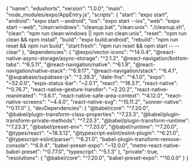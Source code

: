  {
  "name": "edushorts",
  "version": "1.0.0",
  "main": "node_modules/expo/AppEntry.js",
  "scripts": {
    "start": "expo start",
    "android": "expo start --android",
    "ios": "expo start --ios",
    "web": "expo start --web",
    "clean:windows": "cleanup.bat",
    "clean:unix": "./cleanup.sh",
    "clean": "npm run clean:windows || npm run clean:unix",
    "reset": "npm run clean && npm install",
    "build": "expo build:android",
    "rebuild": "npm run reset && npm run build",
    "start:fresh": "npm run reset && npm start -- --clear"
  },
  "dependencies": {
    "@expo/vector-icons": "^14.0.4",
    "@react-native-async-storage/async-storage": "^2.1.2",
    "@react-navigation/bottom-tabs": "^6.5.11",
    "@react-navigation/native": "^6.1.9",
    "@react-navigation/native-stack": "^6.9.17",
    "@react-navigation/stack": "^6.4.1",
    "@supabase/supabase-js": "^2.39.3",
    "date-fns": "^4.1.0",
    "expo": "~52.0.0",
    "expo-status-bar": "~2.0.1",
    "react": "^18.3.1",
    "react-native": "^0.76.7",
    "react-native-gesture-handler": "~2.20.2",
    "react-native-reanimated": "^3.6.1",
    "react-native-safe-area-context": "^4.12.0",
    "react-native-screens": "~4.4.0",
    "react-native-svg": "^15.11.2",
    "sonner-native": "^0.17.0"
  },
  "devDependencies": {
    "@babel/core": "^7.20.0",
    "@babel/plugin-transform-class-properties": "^7.23.3",
    "@babel/plugin-transform-private-methods": "^7.23.3",
    "@babel/plugin-transform-runtime": "^7.23.3",
    "@babel/preset-env": "^7.20.0",
    "@babel/runtime": "^7.20.0",
    "@types/react": "~18.3.12",
    "@typescript-eslint/eslint-plugin": "^6.21.0",
    "@typescript-eslint/parser": "^6.21.0",
    "babel-plugin-transform-remove-console": "^6.9.4",
    "babel-preset-expo": "~12.0.0",
    "metro-react-native-babel-preset": "^0.77.0",
    "typescript": "^5.1.3"
  },
  "private": true,
  "resolutions": {
    "@babel/core": "^7.20.0",
    "babel-preset-expo": "^10.0.0"
  }
}